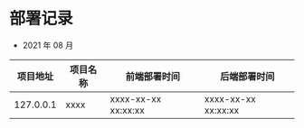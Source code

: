 # 部署记录

- 2021 年 08 月

| 项目地址  | 项目名称 | 前端部署时间        | 后端部署时间        |
| --------- | -------- | ------------------- | ------------------- |
| 127.0.0.1 | xxxx     | xxxx-xx-xx xx:xx:xx | xxxx-xx-xx xx:xx:xx |
